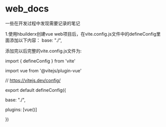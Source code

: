 # web_docs
一些在开发过程中发现需要记录的笔记


1.使用hbuilderx创建vue web项目后，在vite.config.js文件中的defineConfig里面添加以下内容：
base: "./",

添加完以后完整的vite.config.js文件为:

import { defineConfig } from 'vite'

import vue from '@vitejs/plugin-vue'


// https://vitejs.dev/config/

export default defineConfig({

  base: "./",
 
  plugins: [vue()]
 
}) 
